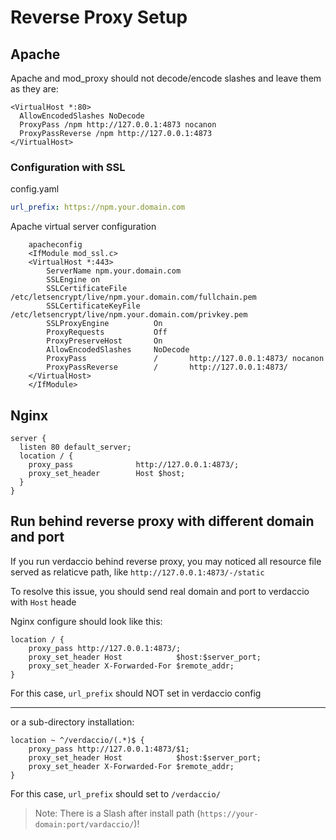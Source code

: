 # Reverse Proxy Setup

## Apache

Apache and mod_proxy should not decode/encode slashes and leave them as they are:

````
<VirtualHost *:80>
  AllowEncodedSlashes NoDecode
  ProxyPass /npm http://127.0.0.1:4873 nocanon
  ProxyPassReverse /npm http://127.0.0.1:4873
</VirtualHost>
````

### Configuration with SSL

config.yaml
    
```yaml
url_prefix: https://npm.your.domain.com
```
    
Apache virtual server configuration
    
````
    apacheconfig
    <IfModule mod_ssl.c>
    <VirtualHost *:443>
        ServerName npm.your.domain.com
        SSLEngine on
        SSLCertificateFile      /etc/letsencrypt/live/npm.your.domain.com/fullchain.pem
        SSLCertificateKeyFile   /etc/letsencrypt/live/npm.your.domain.com/privkey.pem
        SSLProxyEngine          On
        ProxyRequests           Off
        ProxyPreserveHost       On
        AllowEncodedSlashes     NoDecode
        ProxyPass               /       http://127.0.0.1:4873/ nocanon
        ProxyPassReverse        /       http://127.0.0.1:4873/
    </VirtualHost>
    </IfModule>
````

## Nginx
 

````
server {
  listen 80 default_server;
  location / {
    proxy_pass              http://127.0.0.1:4873/;
    proxy_set_header        Host $host;
  }
}
````

## Run behind reverse proxy with different domain and port

If you run verdaccio behind reverse proxy, you may noticed all resource file served as relaticve path, like `http://127.0.0.1:4873/-/static`

To resolve this issue, you should send real domain and port to verdaccio with `Host` heade

Nginx configure should look like this:

```nginx
location / {
    proxy_pass http://127.0.0.1:4873/;
    proxy_set_header Host            $host:$server_port;
    proxy_set_header X-Forwarded-For $remote_addr;
}
```
For this case, `url_prefix` should NOT set in verdaccio config

---
or a sub-directory installation:

```nginx
location ~ ^/verdaccio/(.*)$ {
    proxy_pass http://127.0.0.1:4873/$1;
    proxy_set_header Host            $host:$server_port;
    proxy_set_header X-Forwarded-For $remote_addr;
}
```
For this case, `url_prefix` should set to `/verdaccio/`

> Note: There is a Slash after install path (`https://your-domain:port/vardaccio/`)!
